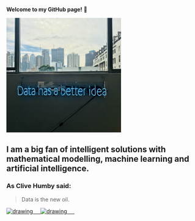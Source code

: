 **Welcome to my GitHub page!** :wave:

<img src="https://raw.githubusercontent.com/DanielWeller/DanielWeller/main/data.jpg" width="300px" height="300px">

## I am a big fan of intelligent solutions with mathematical modelling, machine learning and artificial intelligence.

### As Clive Humby said:

> Data is the new oil.



<a href="https://www.linkedin.com/in/danielweller24/?locale=en_US"><img src="https://res.cloudinary.com/importdata/image/upload/v1595012354/linkedin_t9qiwy.png" alt="drawing" width="100"/> &nbsp;&nbsp;&nbsp;&nbsp;<a href="https://stackoverflow.com/users/15207535/daniel-weller?tab=profile"><img src="https://miro.medium.com/max/1200/0*UEtwA2ask7vQYW06.png" alt="drawing" width="100"/> &nbsp;&nbsp;&nbsp;&nbsp;
